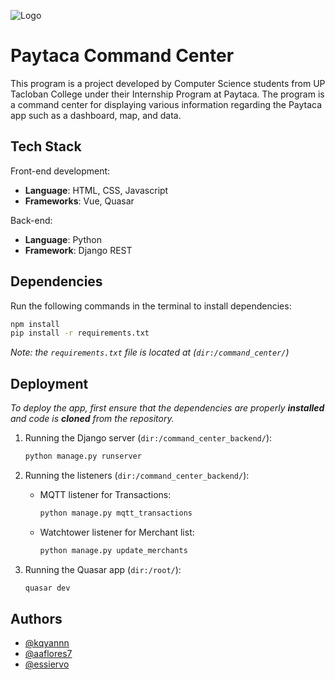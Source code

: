 
![Logo](https://www.paytaca.com/_nuxt/paytaca_dark.cb10ef9d.png)


# Paytaca Command Center

This program is a project developed by Computer Science students from UP Tacloban College under their Internship Program at Paytaca. The program is a command center for displaying various information regarding the Paytaca app such as a dashboard, map, and data.


## Tech Stack

Front-end development:
- **Language**: HTML, CSS, Javascript
- **Frameworks**: Vue, Quasar

Back-end:
- **Language**: Python
- **Framework**: Django REST
## Dependencies

Run the following commands in the terminal to install dependencies:
```bash
npm install
pip install -r requirements.txt
```

*Note: the `requirements.txt` file is located at (`dir:/command_center/`)*
## Deployment

*To deploy the app, first ensure that the dependencies are properly **installed** and code is **cloned** from the repository.*

1. Running the Django server (`dir:/command_center_backend/`):
    ```bash
    python manage.py runserver
    ```

2. Running the listeners (`dir:/command_center_backend/`):

    - MQTT listener for Transactions:
        ```bash
        python manage.py mqtt_transactions
        ```
    - Watchtower listener for Merchant list:
        ```bash
        python manage.py update_merchants
        ```

3. Running the Quasar app (`dir:/root/`):
    ```bash
    quasar dev
    ```

## Authors

- [@kqyannn](https://www.github.com/kqyannn)
- [@aaflores7](https://www.github.com/aaflores7)
- [@essiervo](https://github.com/essiervo)

